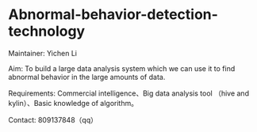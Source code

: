 # Abnormal-behavior-detection-technology
Maintainer: Yichen Li 

Aim: To build a large data analysis system which we can use it to find abnormal behavior in the large amounts of data.

Requirements: Commercial intelligence、Big data analysis tool （hive and kylin）、Basic knowledge of algorithm。

Contact: 809137848（qq）
